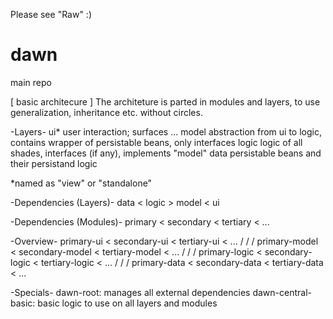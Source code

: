 Please see "Raw" :)

# dawn
main repo

[ basic architecure ]
The architeture is parted in modules and layers, to use generalization, inheritance etc. without circles.

-Layers-
ui*       user interaction; surfaces ...
model     abstraction from ui to logic, contains wrapper of persistable beans, only interfaces
logic     logic of all shades, interfaces (if any), implements "model"
data      persistable beans and their persistand logic

*named as "view" or "standalone"

-Dependencies (Layers)-
data  < logic > model < ui

-Dependencies (Modules)-
primary   <  secondary   < tertiary < ...

-Overview-
primary-ui    < secondary-ui    < tertiary-ui     < ...
  \/                \/              \/
primary-model < secondary-model < tertiary-model  < ...
  \/                \/              \/
primary-logic < secondary-logic < tertiary-logic  < ...
  \/                \/              \/
primary-data  < secondary-data  < tertiary-data   < ...

-Specials-
dawn-root:            manages all external dependencies
dawn-central-basic:   basic logic to use on all layers and modules
